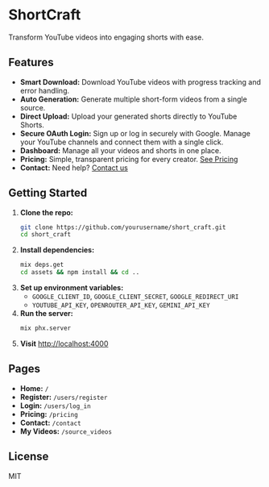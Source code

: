 # ShortCraft

Transform YouTube videos into engaging shorts with ease.

## Features

- **Smart Download:** Download YouTube videos with progress tracking and error handling.
- **Auto Generation:** Generate multiple short-form videos from a single source.
- **Direct Upload:** Upload your generated shorts directly to YouTube Shorts.
- **Secure OAuth Login:** Sign up or log in securely with Google. Manage your YouTube channels and connect them with a single click.
- **Dashboard:** Manage all your videos and shorts in one place.
- **Pricing:** Simple, transparent pricing for every creator. [See Pricing](./pricing)
- **Contact:** Need help? [Contact us](./contact)

## Getting Started

1. **Clone the repo:**
   ```sh
   git clone https://github.com/yourusername/short_craft.git
   cd short_craft
   ```
2. **Install dependencies:**
   ```sh
   mix deps.get
   cd assets && npm install && cd ..
   ```
3. **Set up environment variables:**
   - `GOOGLE_CLIENT_ID`, `GOOGLE_CLIENT_SECRET`, `GOOGLE_REDIRECT_URI`
   - `YOUTUBE_API_KEY`, `OPENROUTER_API_KEY`, `GEMINI_API_KEY`
4. **Run the server:**
   ```sh
   mix phx.server
   ```
5. **Visit** [http://localhost:4000](http://localhost:4000)

## Pages

- **Home:** `/`
- **Register:** `/users/register`
- **Login:** `/users/log_in`
- **Pricing:** `/pricing`
- **Contact:** `/contact`
- **My Videos:** `/source_videos`

## License

MIT
